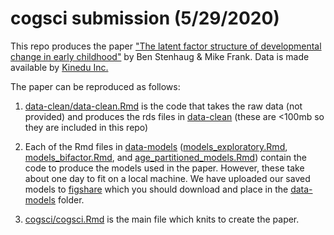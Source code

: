 # cogsci submission (5/29/2020)

This repo produces the paper ["The latent factor structure of developmental change in early childhood"](cogsci/_submission_final/thelatent_0529.pdf) by Ben Stenhaug & Mike Frank. Data is made available by [Kinedu Inc.](https://www.kinedu.com/)

The paper can be reproduced as follows:

1. [data-clean/data-clean.Rmd](data-clean/data-clean.Rmd) is the code that takes the raw data (not provided) and produces the rds files in [data-clean](data-clean) (these are <100mb so they are included in this repo)

2. Each of the Rmd files in [data-models](data-models) ([models_exploratory.Rmd](data-models/models_exploratory.Rmd), [models_bifactor.Rmd](data-models/models_bifactor.Rmd), and [age_partitioned_models.Rmd](data-models/age_partitioned_models.Rmd)) contain the code to produce the models used in the paper. However, these take about one day to fit on a local machine. We have uploaded our saved models to [figshare](https://figshare.com/projects/The_latent_factor_structure_of_developmental_change_in_early_childhood/75189) which you should download and place in the [data-models](data-models) folder.

3. [cogsci/cogsci.Rmd](cogsci/cogsci.Rmd) is the main file which knits to create the paper.
